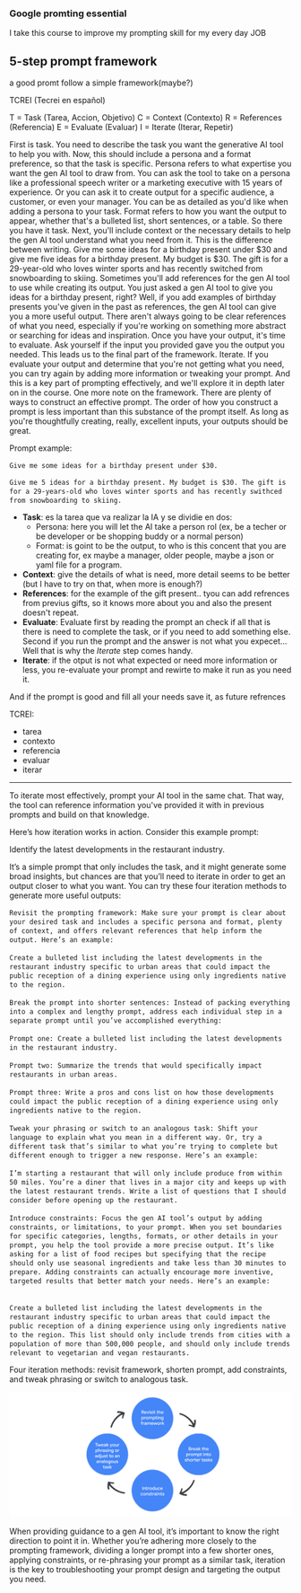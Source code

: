 ### Google promting essential

I take this course to improve my prompting skill for my every day JOB

## 5-step prompt framework

a good promt follow a simple framework(maybe?)

TCREI (Tecrei en español)

T = Task (Tarea, Accion, Objetivo)
C = Context (Contexto)
R = References (Referencia)
E = Evaluate (Evaluar)
I = Iterate (Iterar, Repetir)

First is task.
You need to describe the task you want the generative AI
tool to help you with.
Now, this should include a persona
and a format preference, so that the task is specific.
Persona refers to
what expertise you want the gen AI tool to draw from.
You can ask the tool to take on a persona like a
professional speech writer
or a marketing executive with 15 years of experience.
Or you can ask it to create output for a specific audience,
a customer, or even your manager.
You can be as detailed as you'd like when adding a persona
to your task. Format refers to how you want the output
to appear, whether that's a bulleted list,
short sentences, or a table.
So there you have it task.
Next, you'll include context
or the necessary details to help the gen AI tool understand
what you need from it.
This is the difference between writing.
Give me some ideas for a birthday present under $30
and give me five ideas for a birthday present.
My budget is $30.
The gift is for a 29-year-old who loves winter sports
and has recently switched from snowboarding to skiing.
Sometimes you'll add references for the gen AI tool
to use while creating its output.
You just asked a gen AI tool to give you ideas
for a birthday present, right?
Well, if you add examples
of birthday presents you've given in the past as references,
the gen AI tool can give you a more useful output.
There aren't always going to be clear references of
what you need, especially if you're working on something
more abstract or searching for ideas and inspiration.
Once you have your output, it's time to evaluate.
Ask yourself if the input you
provided gave you the output you needed.
This leads us to the final part of the framework. Iterate.
If you evaluate your output
and determine that you're not getting what you need,
you can try again by adding more information
or tweaking your prompt.
And this is a key part of prompting effectively,
and we'll explore it in depth later on in the course.
One more note on the framework.
There are plenty of ways to construct an effective prompt.
The order of how you construct a prompt is less important
than this substance of the prompt itself.
As long as you're thoughtfully creating, really, excellent
inputs, your outputs should be great. 


Prompt example:

``` bad idea of prompt
Give me some ideas for a birthday present under $30.
```

``` God idea of prompt
Give me 5 ideas for a birthday present. My budget is $30. The gift is for a 29-years-old who loves winter sports and has recently swithced from snowboarding to skiing.
```



- **Task**: es la tarea que va realizar la IA y se dividie en dos:
    - Persona: here you will let the AI take a person rol (ex, be a techer or be developer or be shopping buddy or a normal person) 
    - Format: is goint to be the output, to who is this concent that you are creating for, ex maybe a manager, older people, maybe a json or yaml file for a program.
- **Context**: give the details of what is need, more detail seems to be better (but I have to try on that, when more is enough?)
- **References**: for the example of the gift present.. tyou can add refrences from previus gifts, so it knows more about you and also the present doesn't repeat.
- **Evaluate**: Evaluate first by reading the prompt an check if all that is there is need to complete the task, or if you need to add something else.
Second if you run the prompt and the answer is not what you expecet... Well that is why the *Iterate* step comes handy.
- **Iterate**: if the otput is not what expected or need more information or less, you re-evaluate your prompt and rewirte to make it run as you need it.


And if the prompt is good and fill all your needs save it, as future refrences

TCREI: 
- tarea
- contexto
- referencia
- evaluar
- iterar


---

To iterate most effectively, prompt your AI tool in the same chat. That way, the tool can reference information you've provided it with in previous prompts and build on that knowledge. 

Here’s how iteration works in action. Consider this example prompt: 

Identify the latest developments in the restaurant industry.

It’s a simple prompt that only includes the task, and it might generate some broad insights, but chances are that you’ll need to iterate in order to get an output closer to what you want. You can try these four iteration methods to generate more useful outputs:

    Revisit the prompting framework: Make sure your prompt is clear about your desired task and includes a specific persona and format, plenty of context, and offers relevant references that help inform the output. Here’s an example: 

    Create a bulleted list including the latest developments in the restaurant industry specific to urban areas that could impact the public reception of a dining experience using only ingredients native to the region. 

    Break the prompt into shorter sentences: Instead of packing everything into a complex and lengthy prompt, address each individual step in a separate prompt until you’ve accomplished everything:

    Prompt one: Create a bulleted list including the latest developments in the restaurant industry.

    Prompt two: Summarize the trends that would specifically impact restaurants in urban areas.

    Prompt three: Write a pros and cons list on how those developments could impact the public reception of a dining experience using only ingredients native to the region.

    Tweak your phrasing or switch to an analogous task: Shift your language to explain what you mean in a different way. Or, try a different task that’s similar to what you’re trying to complete but different enough to trigger a new response. Here’s an example:

    I’m starting a restaurant that will only include produce from within 50 miles. You’re a diner that lives in a major city and keeps up with the latest restaurant trends. Write a list of questions that I should consider before opening up the restaurant.

    Introduce constraints: Focus the gen AI tool’s output by adding constraints, or limitations, to your prompt. When you set boundaries for specific categories, lengths, formats, or other details in your prompt, you help the tool provide a more precise output. It’s like asking for a list of food recipes but specifying that the recipe should only use seasonal ingredients and take less than 30 minutes to prepare. Adding constraints can actually encourage more inventive, targeted results that better match your needs. Here’s an example:
    

    Create a bulleted list including the latest developments in the restaurant industry specific to urban areas that could impact the public reception of a dining experience using only ingredients native to the region. This list should only include trends from cities with a population of more than 500,000 people, and should only include trends relevant to vegetarian and vegan restaurants.

Four iteration methods: revisit framework, shorten prompt, add constraints, and tweak phrasing or switch to analogous task.

![alt text](image.png)

When providing guidance to a gen AI tool, it’s important to know the right direction to point it in. Whether you’re adhering more closely to the prompting framework, dividing a longer prompt into a few shorter ones, applying constraints, or re-phrasing your prompt as a similar task, iteration is the key to troubleshooting your prompt design and targeting the output you need.